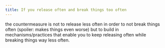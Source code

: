 ```yaml
---
title: If you release often and break things too often
---
```


the countermeasure is not to release less often in order to not break things often (spoiler: makes things even worse) but to build in mechanisms/practices that enable you to keep releasing often while breaking things way less often.
